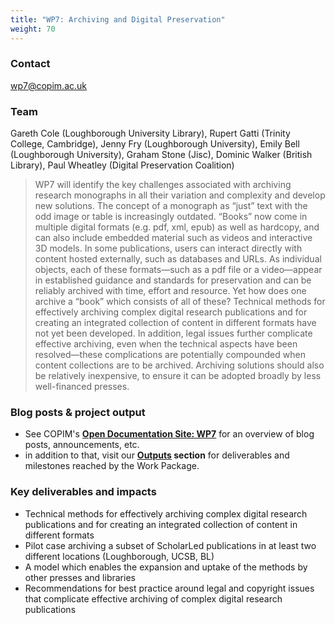```yaml
---
title: "WP7: Archiving and Digital Preservation"
weight: 70
---
```


### Contact

[wp7@copim.ac.uk](mailto:wp7@copim.ac.uk)  

### Team

Gareth Cole (Loughborough University Library), Rupert Gatti (Trinity College, Cambridge), Jenny Fry (Loughborough University), Emily Bell (Loughborough University), Graham Stone (Jisc), Dominic Walker (British Library), Paul Wheatley (Digital Preservation Coalition)

> WP7 will identify the key challenges associated with archiving research monographs in all their variation and complexity and develop new solutions. The concept of a monograph as “just” text with the odd image or table is increasingly outdated. “Books” now come in multiple digital formats (e.g. pdf, xml, epub) as well as hardcopy, and can also include embedded material such as videos and interactive 3D models. In some publications, users can interact directly with content hosted externally, such as databases and URLs. As individual objects, each of these formats—such as a pdf file or a video—appear in established guidance and standards for preservation and can be reliably archived with time, effort and resource. Yet how does one archive a “book” which consists of all of these? Technical methods for effectively archiving complex digital research publications and for creating an integrated collection of content in different formats have not yet been developed. In addition, legal issues further complicate effective archiving, even when the technical aspects have been resolved—these complications are potentially compounded when content collections are to be archived. Archiving solutions should also be relatively inexpensive, to ensure it can be adopted broadly by less well-financed presses.  


### Blog posts & project output

* See COPIM's **[Open Documentation Site: WP7](https://copim.pubpub.org/work-package-7)** for an overview of blog posts, announcements, etc.  
* in addition to that, visit our **[Outputs](https://www.copim.ac.uk/about-us/outputs/) section** for deliverables and milestones reached by the Work Package.  


### Key deliverables and impacts  

* Technical methods for effectively archiving complex digital research publications and for creating an integrated collection of content in different formats  
* Pilot case archiving a subset of ScholarLed publications in at least two different locations (Loughborough, UCSB, BL)  
* A model which enables the expansion and uptake of the methods by other presses and libraries
* Recommendations for best practice around legal and copyright issues that complicate effective archiving of complex digital research publications  
